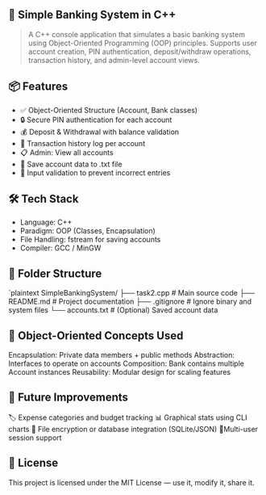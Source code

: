 ##  🏦 Simple Banking System in C++

> A C++ console application that simulates a basic banking system using Object-Oriented Programming (OOP) principles. Supports user account creation, PIN authentication, deposit/withdraw operations, transaction history, and admin-level account views.


## 📦 Features

- ✅ Object-Oriented Structure (Account, Bank classes)
- 🔒 Secure PIN authentication for each account
- 💰 Deposit & Withdrawal with balance validation
- 📜 Transaction history log per account
- 📋 Admin: View all accounts
- 💾 Save account data to .txt file
- 🧪 Input validation to prevent incorrect entries


## 🛠 Tech Stack

- Language: C++
- Paradigm: OOP (Classes, Encapsulation)
- File Handling: fstream for saving accounts
- Compiler: GCC / MinGW


## 🧩 Folder Structure

`plaintext
SimpleBankingSystem/
├── task2.cpp              # Main source code
├── README.md           # Project documentation
├── .gitignore          # Ignore binary and system files
└── accounts.txt        # (Optional) Saved account data

## 🧠 Object-Oriented Concepts Used

Encapsulation: Private data members + public methods
Abstraction: Interfaces to operate on accounts
Composition: Bank contains multiple Account instances
Reusability: Modular design for scaling features

## 📌 Future Improvements

🏷 Expense categories and budget tracking
📊 Graphical stats using CLI charts
📡 File encryption or database integration (SQLite/JSON)
🤝‍Multi-user session support

## 📃 License

This project is licensed under the MIT License — use it, modify it, share it.
